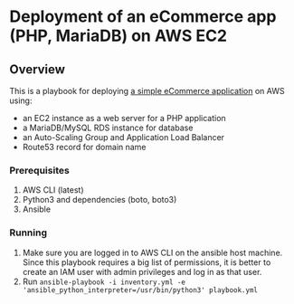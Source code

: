 # Deployment of an eCommerce app (PHP, MariaDB) on AWS EC2

## Overview

This is a playbook for deploying [a simple eCommerce application](https://github.com/kodekloudhub/learning-app-ecommerce) on AWS using:
- an EC2 instance as a web server for a PHP application
- a MariaDB/MySQL RDS instance for database
- an Auto-Scaling Group and Application Load Balancer
- Route53 record for domain name

### Prerequisites
1. AWS CLI (latest)
2. Python3 and dependencies (boto, boto3)
3. Ansible

### Running

1. Make sure you are logged in to AWS CLI on the ansible host machine. Since this playbook requires a big list of permissions, it is better to create an IAM user with admin privileges and log in as that user.
2. Run `ansible-playbook -i inventory.yml -e 'ansible_python_interpreter=/usr/bin/python3' playbook.yml` 